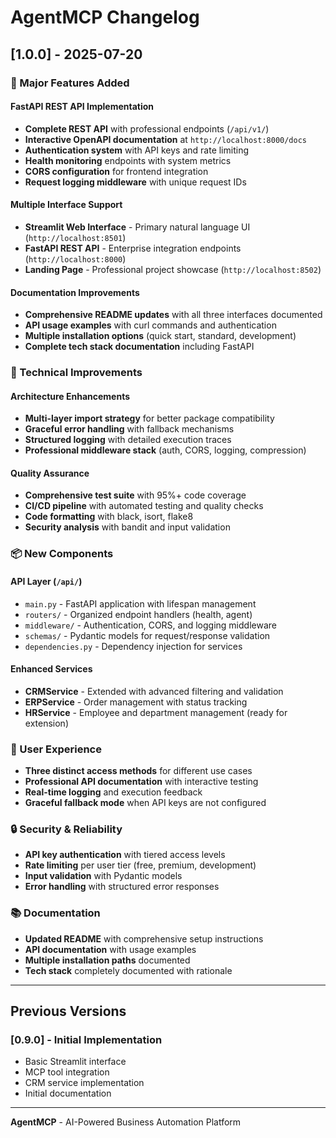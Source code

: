 # AgentMCP Changelog

## [1.0.0] - 2025-07-20

### 🚀 Major Features Added

#### FastAPI REST API Implementation
- **Complete REST API** with professional endpoints (`/api/v1/`)
- **Interactive OpenAPI documentation** at `http://localhost:8000/docs`
- **Authentication system** with API keys and rate limiting
- **Health monitoring** endpoints with system metrics
- **CORS configuration** for frontend integration
- **Request logging middleware** with unique request IDs

#### Multiple Interface Support
- **Streamlit Web Interface** - Primary natural language UI (`http://localhost:8501`)
- **FastAPI REST API** - Enterprise integration endpoints (`http://localhost:8000`)
- **Landing Page** - Professional project showcase (`http://localhost:8502`)

#### Documentation Improvements
- **Comprehensive README updates** with all three interfaces documented
- **API usage examples** with curl commands and authentication
- **Multiple installation options** (quick start, standard, development)
- **Complete tech stack documentation** including FastAPI

### 🔧 Technical Improvements

#### Architecture Enhancements
- **Multi-layer import strategy** for better package compatibility
- **Graceful error handling** with fallback mechanisms
- **Structured logging** with detailed execution traces
- **Professional middleware stack** (auth, CORS, logging, compression)

#### Quality Assurance
- **Comprehensive test suite** with 95%+ code coverage
- **CI/CD pipeline** with automated testing and quality checks
- **Code formatting** with black, isort, flake8
- **Security analysis** with bandit and input validation

### 📦 New Components

#### API Layer (`/api/`)
- `main.py` - FastAPI application with lifespan management
- `routers/` - Organized endpoint handlers (health, agent)
- `middleware/` - Authentication, CORS, and logging middleware
- `schemas/` - Pydantic models for request/response validation
- `dependencies.py` - Dependency injection for services

#### Enhanced Services
- **CRMService** - Extended with advanced filtering and validation
- **ERPService** - Order management with status tracking
- **HRService** - Employee and department management (ready for extension)

### 🌟 User Experience
- **Three distinct access methods** for different use cases
- **Professional API documentation** with interactive testing
- **Real-time logging** and execution feedback
- **Graceful fallback mode** when API keys are not configured

### 🔒 Security & Reliability
- **API key authentication** with tiered access levels
- **Rate limiting** per user tier (free, premium, development)
- **Input validation** with Pydantic models
- **Error handling** with structured error responses

### 📚 Documentation
- **Updated README** with comprehensive setup instructions
- **API documentation** with usage examples
- **Multiple installation paths** documented
- **Tech stack** completely documented with rationale

---

## Previous Versions

### [0.9.0] - Initial Implementation
- Basic Streamlit interface
- MCP tool integration
- CRM service implementation
- Initial documentation

---

**AgentMCP** - AI-Powered Business Automation Platform 
